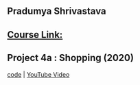 
## Pradumya Shrivastava

## [Course Link:](https://www.edx.org/course/cs50s-introduction-to-artificial-intelligence-with-python)

## Project 4a : Shopping (2020)
[code](https://github.com/me50/PradumyaShrivastava/tree/ai50/projects/2020/x/shopping) | [YouTube Video](https://youtu.be/W7Ymny71ifE)
